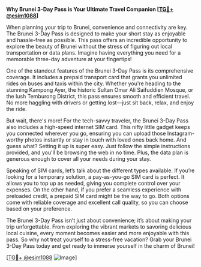 **Why Brunei 3-Day Pass is Your Ultimate Travel Companion [[TG💪+ @esim1088](https://t.me/s/esim1088)]**

When planning your trip to Brunei, convenience and connectivity are key. The Brunei 3-Day Pass is designed to make your short stay as enjoyable and hassle-free as possible. This pass offers an incredible opportunity to explore the beauty of Brunei without the stress of figuring out local transportation or data plans. Imagine having everything you need for a memorable three-day adventure at your fingertips!

One of the standout features of the Brunei 3-Day Pass is its comprehensive coverage. It includes a prepaid transport card that grants you unlimited rides on buses and taxis within the city. Whether you're heading to the stunning Kampong Ayer, the historic Sultan Omar Ali Saifuddien Mosque, or the lush Temburong District, this pass ensures smooth and efficient travel. No more haggling with drivers or getting lost—just sit back, relax, and enjoy the ride.

But wait, there's more! For the tech-savvy traveler, the Brunei 3-Day Pass also includes a high-speed internet SIM card. This nifty little gadget keeps you connected wherever you go, ensuring you can upload those Instagram-worthy photos instantly or stay in touch with loved ones back home. And guess what? Setting it up is super easy. Just follow the simple instructions provided, and you'll be browsing the web in no time. Plus, the data plan is generous enough to cover all your needs during your stay.

Speaking of SIM cards, let’s talk about the different types available. If you’re looking for a temporary solution, a pay-as-you-go SIM card is perfect. It allows you to top up as needed, giving you complete control over your expenses. On the other hand, if you prefer a seamless experience with preloaded credit, a prepaid SIM card might be the way to go. Both options come with reliable coverage and excellent call quality, so you can choose based on your preference.

The Brunei 3-Day Pass isn’t just about convenience; it’s about making your trip unforgettable. From exploring the vibrant markets to savoring delicious local cuisine, every moment becomes easier and more enjoyable with this pass. So why not treat yourself to a stress-free vacation? Grab your Brunei 3-Day Pass today and get ready to immerse yourself in the charm of Brunei!

[[TG💪+ @esim1088](https://t.me/s/esim1088) ![Image](https://i.postimg.cc/Y0z9fWf4/image.png)]